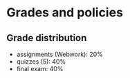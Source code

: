 # Grades and policies

##  Grade distribution

* assignments (Webwork): 20%
* quizzes (5): 40%
* final exam: 40%

